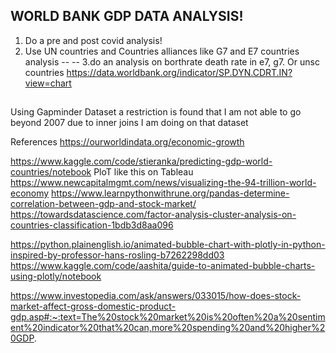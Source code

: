 ## WORLD BANK GDP DATA ANALYSIS!

1. Do a pre and post covid analysis!
2. Use UN countries and Countries alliances like G7 and E7 countries analysis
--
--
3.do an analysis on borthrate death rate in e7, g7. Or unsc countries
https://data.worldbank.org/indicator/SP.DYN.CDRT.IN?view=chart



## 
Using Gapminder Dataset a restriction is found that I am not able to go beyond 2007 due to inner joins I am doing on that dataset




References
https://ourworldindata.org/economic-growth

https://www.kaggle.com/code/stieranka/predicting-gdp-world-countries/notebook
PloT like this on Tableau
https://www.newcapitalmgmt.com/news/visualizing-the-94-trillion-world-economy
https://www.learnpythonwithrune.org/pandas-determine-correlation-between-gdp-and-stock-market/
https://towardsdatascience.com/factor-analysis-cluster-analysis-on-countries-classification-1bdb3d8aa096

https://python.plainenglish.io/animated-bubble-chart-with-plotly-in-python-inspired-by-professor-hans-rosling-b7262298dd03
https://www.kaggle.com/code/aashita/guide-to-animated-bubble-charts-using-plotly/notebook

https://www.investopedia.com/ask/answers/033015/how-does-stock-market-affect-gross-domestic-product-gdp.asp#:~:text=The%20stock%20market%20is%20often%20a%20sentiment%20indicator%20that%20can,more%20spending%20and%20higher%20GDP.
